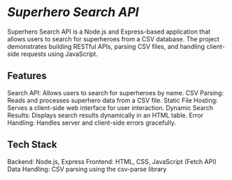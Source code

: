 # *Superhero Search API*
Superhero Search API is a Node.js and Express-based application that allows users to search for superheroes from a CSV database. The project demonstrates building RESTful APIs, parsing CSV files, and handling client-side requests using JavaScript.

## Features
Search API: Allows users to search for superheroes by name.
CSV Parsing: Reads and processes superhero data from a CSV file.
Static File Hosting: Serves a client-side web interface for user interaction.
Dynamic Search Results: Displays search results dynamically in an HTML table.
Error Handling: Handles server and client-side errors gracefully.
## Tech Stack
Backend: Node.js, Express
Frontend: HTML, CSS, JavaScript (Fetch API)
Data Handling: CSV parsing using the csv-parse library
